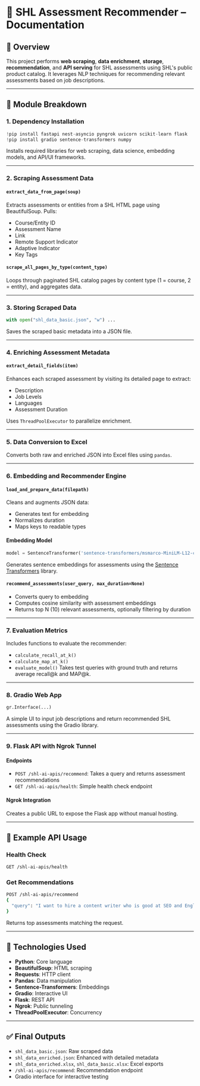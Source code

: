 # 📘 SHL Assessment Recommender – Documentation

## 🧩 Overview

This project performs **web scraping**, **data enrichment**, **storage**, **recommendation**, and **API serving** for SHL assessments using SHL's public product catalog. It leverages NLP techniques for recommending relevant assessments based on job descriptions.

---

## 📂 Module Breakdown

### 1. **Dependency Installation**

```python
!pip install fastapi nest-asyncio pyngrok uvicorn scikit-learn flask
!pip install gradio sentence-transformers numpy
```

Installs required libraries for web scraping, data science, embedding models, and API/UI frameworks.

---

### 2. **Scraping Assessment Data**

#### `extract_data_from_page(soup)`

Extracts assessments or entities from a SHL HTML page using BeautifulSoup. Pulls:

* Course/Entity ID
* Assessment Name
* Link
* Remote Support Indicator
* Adaptive Indicator
* Key Tags

#### `scrape_all_pages_by_type(content_type)`

Loops through paginated SHL catalog pages by content type (1 = course, 2 = entity), and aggregates data.

---

### 3. **Storing Scraped Data**

```python
with open("shl_data_basic.json", "w") ...
```

Saves the scraped basic metadata into a JSON file.

---

### 4. **Enriching Assessment Metadata**

#### `extract_detail_fields(item)`

Enhances each scraped assessment by visiting its detailed page to extract:

* Description
* Job Levels
* Languages
* Assessment Duration

Uses `ThreadPoolExecutor` to parallelize enrichment.

---

### 5. **Data Conversion to Excel**

Converts both raw and enriched JSON into Excel files using `pandas`.

---

### 6. **Embedding and Recommender Engine**

#### `load_and_prepare_data(filepath)`

Cleans and augments JSON data:

* Generates text for embedding
* Normalizes duration
* Maps keys to readable types

#### Embedding Model

```python
model = SentenceTransformer('sentence-transformers/msmarco-MiniLM-L12-cos-v5')
```

Generates sentence embeddings for assessments using the [Sentence Transformers](https://www.sbert.net/) library.

#### `recommend_assessments(user_query, max_duration=None)`

* Converts query to embedding
* Computes cosine similarity with assessment embeddings
* Returns top N (10) relevant assessments, optionally filtering by duration

---

### 7. **Evaluation Metrics**

Includes functions to evaluate the recommender:

* `calculate_recall_at_k()`
* `calculate_map_at_k()`
* `evaluate_model()`
  Takes test queries with ground truth and returns average recall\@k and MAP\@k.

---

### 8. **Gradio Web App**

```python
gr.Interface(...)
```

A simple UI to input job descriptions and return recommended SHL assessments using the Gradio library.

---

### 9. **Flask API with Ngrok Tunnel**

#### Endpoints

* `POST /shl-ai-apis/recommend`: Takes a query and returns assessment recommendations
* `GET /shl-ai-apis/health`: Simple health check endpoint

#### Ngrok Integration

Creates a public URL to expose the Flask app without manual hosting.

---

## 🧪 Example API Usage

### Health Check

```bash
GET /shl-ai-apis/health
```

### Get Recommendations

```bash
POST /shl-ai-apis/recommend
{
  "query": "I want to hire a content writer who is good at SEO and English"
}
```

Returns top assessments matching the request.

---

## 📌 Technologies Used

* **Python**: Core language
* **BeautifulSoup**: HTML scraping
* **Requests**: HTTP client
* **Pandas**: Data manipulation
* **Sentence-Transformers**: Embeddings
* **Gradio**: Interactive UI
* **Flask**: REST API
* **Ngrok**: Public tunneling
* **ThreadPoolExecutor**: Concurrency

---

## ✅ Final Outputs

* `shl_data_basic.json`: Raw scraped data
* `shl_data_enriched.json`: Enhanced with detailed metadata
* `shl_data_enriched.xlsx`, `shl_data_basic.xlsx`: Excel exports
* `/shl-ai-apis/recommend`: Recommendation endpoint
* Gradio interface for interactive testing


